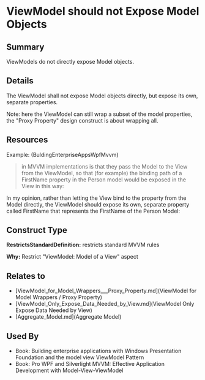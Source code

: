 # ViewModel should not Expose Model Objects

## Summary
ViewModels do not directly expose Model objects.

## Details
The ViewModel shall not expose Model objects directly, but expose its own, separate properties.

Note: here the ViewModel can still wrap a subset of the model properties, the "Proxy Property" design construct is about wrapping all.

## Resources
Example: (BuldingEnterpriseAppsWpfMvvm)
> in MVVM implementations is that they pass the Model to the View from the ViewModel, so
that (for example) the binding path of a FirstName property in the Person model would be
exposed in the View in this way:
<TextBox Grid.Column="2" Grid.Row="1" Text="{Binding PersonModel.FirstName}" />
In my opinion, rather than letting the View bind to the property from the Model directly, the
ViewModel should expose its own, separate property called FirstName that represents the
FirstName of the Person Model:
<TextBox Grid.Column="2" Grid.Row="1" Text="{Binding FirstName}" />


## Construct Type

**RestrictsStandardDefinition:** restricts standard MVVM rules

**Why:** Restrict "ViewModel: Model of a View" aspect



## Relates to

* [ViewModel_for_Model_Wrappers___Proxy_Property.md](ViewModel for Model Wrappers / Proxy Property)
* [ViewModel_Only_Expose_Data_Needed_by_View.md](ViewModel Only Expose Data Needed by View)
* [Aggregate_Model.md](Aggregate Model)

## Used By
* Book: Building enterprise applications with Windows Presentation Foundation and the model view ViewModel Pattern
* Book: Pro WPF and Silverlight MVVM: Effective Application Development with Model-View-ViewModel

